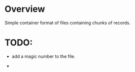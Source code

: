 # Overview

Simple container format of files containing chunks of records.
   
   
# TODO:

- add a magic number to the file. 

- 
   